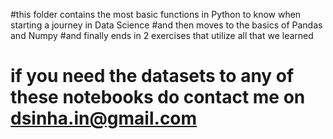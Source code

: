 #this folder contains the most basic functions in Python to know when starting a journey in Data Science
#and then moves to the basics of Pandas and Numpy
#and finally ends in 2 exercises that utilize all that we learned
# if you need the datasets to any of these notebooks  do contact me on dsinha.in@gmail.com
